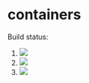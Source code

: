 # containers

Build status:

1. [![](https://github.com/somu-a/CS46Container/workflows/tests-fibonacci/badge.svg)](https://github.com/somu-a/CS46Container/actions?query=workflow%3Atests-fibonacci)
1. [![](https://github.com/somu-a/CS46Container/workflows/tests-range/badge.svg)](https://github.com/somu-a/CS45Container/actions?query=workflow%3Atests-range)
1. [![](https://github.com/somu-a/CS46Container/workflows/tests-unicode/badge.svg)](https://github.com/somu-a/CS45Container/actions?query=workflow%3Atests-unicode)
